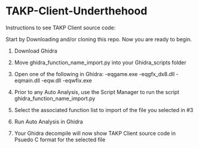 # TAKP-Client-Underthehood
Instructions to see TAKP Client source code:

Start by Downloading and/or cloning this repo. Now you are ready to begin.

1. Download Ghidra

2. Move ghidra_function_name_import.py into your Ghidra_scripts folder

3. Open one of the following in Ghidra:
   -eqgame.exe
   -eqgfx_dx8.dll
   -eqmain.dll
   -eqw.dll
   -eqwfix.exe

4. Prior to any Auto Analysis, use the Script Manager to run the script ghidra_function_name_import.py

5. Select the associated function list to import of the file you selected in #3

6. Run Auto Analysis in Ghidra

7. Your Ghidra decompile will now show TAKP Client source code in Psuedo C format for the selected file
